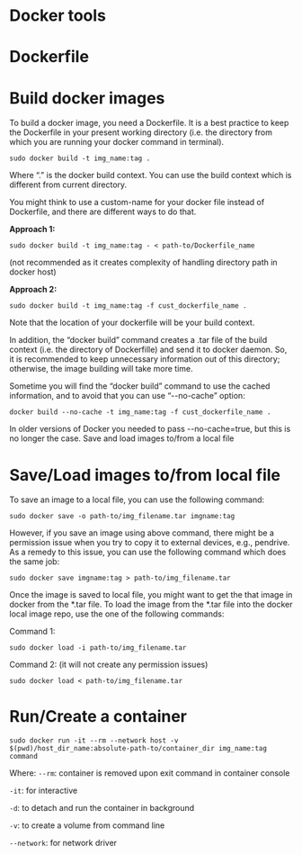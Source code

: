 
# Docker tools

# Dockerfile


# Build docker images

To build a docker image, you need a Dockerfile. It is a best practice to keep the Dockerfile in your present working directory (i.e. the directory from which you are running your docker command in terminal). 

`sudo docker build -t img_name:tag .`

Where “.” is the docker build context. You can use the build context which is different from current directory.  

You might think to use a custom-name for your docker file instead of Dockerfile, and there are different ways to do that.

**Approach 1:** 

`sudo docker build -t img_name:tag - < path-to/Dockerfile_name `

(not recommended as it creates complexity of handling directory path in docker host)

**Approach 2:** 

`sudo docker build -t img_name:tag -f cust_dockerfile_name .`

Note that the location of your dockerfile will be your build context.

In addition, the “docker build” command creates a .tar file of the build context (i.e. the directory of Dockerfille) and send it to docker daemon. So, it is recommended to keep unnecessary information out of this directory; otherwise, the image building will take more time.

Sometime you will find the “docker build” command to use the cached information, and to avoid that you can use “--no-cache” option:

`docker build --no-cache -t img_name:tag -f cust_dockerfile_name .`

In older versions of Docker you needed to pass --no-cache=true, but this is no longer the case.
Save and load images to/from a local file

# Save/Load images to/from local file

To save an image to a local file, you can use the following command:

`sudo docker save -o path-to/img_filename.tar imgname:tag`

However, if you save an image using above command, there might be a permission issue when you try to copy it to external devices, e.g., pendrive. As a remedy to this issue, you can use the following command which does the same job:

`sudo docker save imgname:tag > path-to/img_filename.tar`

Once the image is saved to local file, you might want to get the that image in docker from the *.tar file. To load the image from the *.tar file into the docker local image repo, use the one of the following commands:

Command 1: 

`sudo docker load -i path-to/img_filename.tar`

Command 2:  (it will not create any permission issues)

`sudo docker load < path-to/img_filename.tar`

# Run/Create a container

`sudo docker run -it --rm --network host -v $(pwd)/host_dir_name:absolute-path-to/container_dir img_name:tag command`

Where:
`--rm`: container is removed upon exit command in container console

`-it`: for interactive 

`-d`: to detach and run the container in background

`-v`: to create a volume from command line

`--network`: for network driver 


